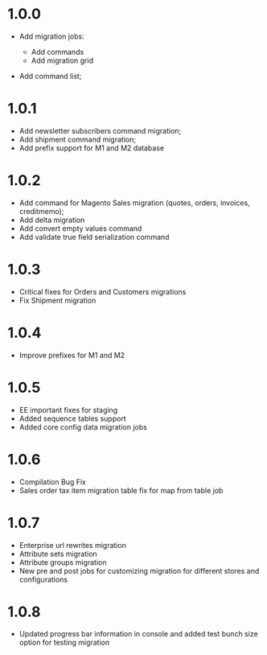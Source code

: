 1.0.0
=============

* Add migration jobs:
    * Add commands
    * Add migration grid
    
* Add command list;

1.0.1
=============
* Add newsletter subscribers command migration;
* Add shipment command migration;
* Add prefix support for M1 and M2 database

1.0.2
=============
* Add command for Magento Sales migration (quotes, orders, invoices, creditmemo);
* Add delta migration
* Add convert empty values command
* Add validate true field serialization command

1.0.3
=============
* Critical fixes for Orders and Customers migrations
* Fix Shipment migration

1.0.4
=============
* Improve prefixes for M1 and M2

1.0.5
=============
* EE important fixes for staging
* Added sequence tables support
* Added core config data migration jobs

1.0.6
=============
* Compilation Bug Fix
* Sales order tax item migration table fix for map from table job

1.0.7
=============
* Enterprise url rewrites migration
* Attribute sets migration
* Attribute groups migration
* New pre and post jobs for customizing migration for different stores and configurations

1.0.8
=============
* Updated progress bar information in console and added test bunch size option for testing migration
